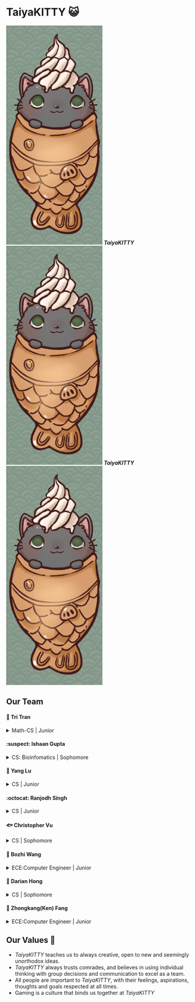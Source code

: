 # TaiyaKITTY :smiley_cat:

![](admin/images/logo.png)
**_TaiyaKITTY_**
![](admin/images/logo.png)
**_TaiyaKITTY_**
![](admin/images/logo.png)

## Our Team 

#### :goat: Tri Tran
<details>
  <summary>
    Math-CS | Junior
  </summary>
  https://github.com/tqt001
</details>

#### :suspect: Ishaan Gupta
<details>
  <summary>
    CS: Bioinfomatics | Sophomore
  </summary>
  https://github.com/IshaanSD
  Passionate towards studying and implementing algorithms used in Biology and Machine Learning.
</details>

#### :bust_in_silhouette: Yang Lu
<details>
  <summary>
    CS | Junior
  </summary>
  https://github.com/kevinlu1736
</details>

#### :octocat: Ranjodh Singh
<details>
  <summary>
    CS | Junior
  </summary>
  https://github.com/rsingh84
</details>

#### :fish: Christopher Vu
<details>
  <summary>
    CS | Sophomore
  </summary>
  https://github.com/crystoffar
</details>

#### :hatched_chick: Bozhi Wang
<details>
  <summary>
    ECE:Computer Engineer | Junior
  </summary>
  https://github.com/Bowang1337
</details>

#### :running: Darian Hong
<details>
  <summary>
    CS | Sophomore
  </summary>
  https://github.com/DurianH
</details>

#### :information_desk_person: Zhongkang(Ken) Fang
<details>
  <summary>
    ECE:Computer Engineer | Junior
  </summary>
  https://github.com/z4fang
</details>

## Our Values 🌟
<ul>
  <li> <em>TaiyaKITTY</em> teaches us to always creative, open to new and seemingly unorthodox ideas. </li>
  <li> <em>TaiyaKITTY</em> always trusts comrades, and believes in using individual thinking with group decisions and communication to excel as a team.</li>
  <li> All people are important to <em>TaiyaKITTY</em>, with their feelings, aspirations, thoughts and goals respected at all times. </li>
  <li> Gaming is a culture that binds us together at <em>TaiyaKITTY</em></li>
</ul>


